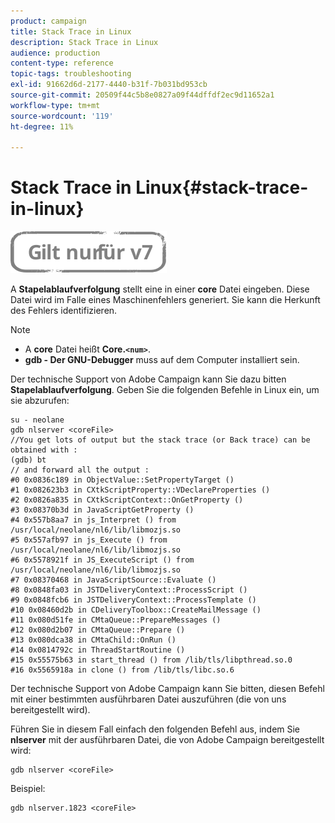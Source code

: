 ```yaml
---
product: campaign
title: Stack Trace in Linux
description: Stack Trace in Linux
audience: production
content-type: reference
topic-tags: troubleshooting
exl-id: 91662d6d-2177-4440-b31f-7b031bd953cb
source-git-commit: 20509f44c5b8e0827a09f44dffdf2ec9d11652a1
workflow-type: tm+mt
source-wordcount: '119'
ht-degree: 11%

---
```


# Stack Trace in Linux{#stack-trace-in-linux}

![](../../assets/v7-only.svg)

A **Stapelablaufverfolgung** stellt eine in einer **core** Datei eingeben. Diese Datei wird im Falle eines Maschinenfehlers generiert. Sie kann die Herkunft des Fehlers identifizieren.

>[!NOTE]
>
>* A **core** Datei heißt **Core.`<num>`**.
>* **gdb - Der GNU-Debugger** muss auf dem Computer installiert sein.

>


Der technische Support von Adobe Campaign kann Sie dazu bitten **Stapelablaufverfolgung**. Geben Sie die folgenden Befehle in Linux ein, um sie abzurufen:

```
su - neolane
gdb nlserver <coreFile>
//You get lots of output but the stack trace (or Back trace) can be obtained with : 
(gdb) bt
// and forward all the output : 
#0 0x0836c189 in ObjectValue::SetPropertyTarget ()
#1 0x082623b3 in CXtkScriptProperty::VDeclareProperties ()
#2 0x0826a835 in CXtkScriptContext::OnGetProperty ()
#3 0x08370b3d in JavaScriptGetProperty ()
#4 0x557b8aa7 in js_Interpret () from /usr/local/neolane/nl6/lib/libmozjs.so
#5 0x557afb97 in js_Execute () from /usr/local/neolane/nl6/lib/libmozjs.so
#6 0x5578921f in JS_ExecuteScript () from /usr/local/neolane/nl6/lib/libmozjs.so
#7 0x08370468 in JavaScriptSource::Evaluate ()
#8 0x0848fa03 in JSTDeliveryContext::ProcessScript ()
#9 0x0848fcb6 in JSTDeliveryContext::ProcessTemplate ()
#10 0x08460d2b in CDeliveryToolbox::CreateMailMessage ()
#11 0x080d51fe in CMtaQueue::PrepareMessages ()
#12 0x080d2b07 in CMtaQueue::Prepare ()
#13 0x080dca38 in CMtaChild::OnRun ()
#14 0x0814792c in ThreadStartRoutine ()
#15 0x55575b63 in start_thread () from /lib/tls/libpthread.so.0
#16 0x5565918a in clone () from /lib/tls/libc.so.6
```

Der technische Support von Adobe Campaign kann Sie bitten, diesen Befehl mit einer bestimmten ausführbaren Datei auszuführen (die von uns bereitgestellt wird).

Führen Sie in diesem Fall einfach den folgenden Befehl aus, indem Sie **nlserver** mit der ausführbaren Datei, die von Adobe Campaign bereitgestellt wird:

```
gdb nlserver <coreFile>
```

Beispiel:

```
gdb nlserver.1823 <coreFile>
```
